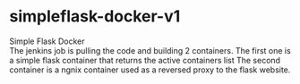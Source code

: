 # simpleflask-docker-v1
Simple Flask Docker 
<BR>
The jenkins job is pulling the code and building 2 containers.
The first one is a simple flask container that returns the active containers list
The second container is a ngnix container used as a reversed proxy to the flask website.

